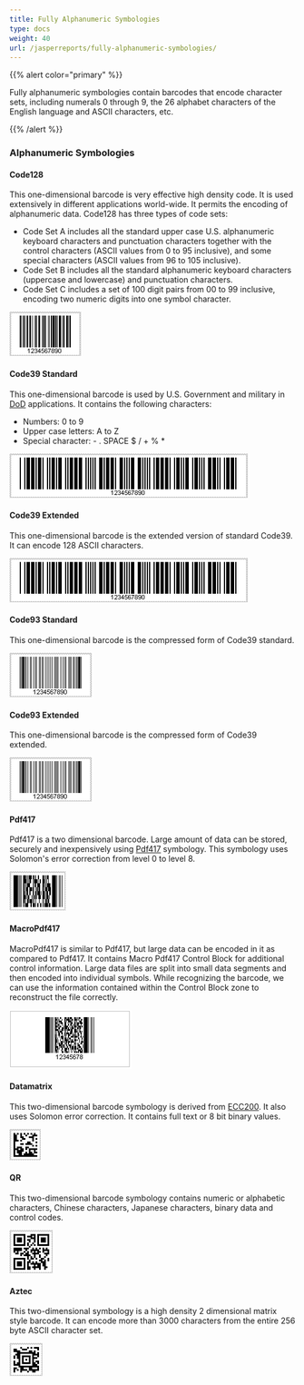 ```yaml
---
title: Fully Alphanumeric Symbologies
type: docs
weight: 40
url: /jasperreports/fully-alphanumeric-symbologies/
---
```


{{% alert color="primary" %}} 

Fully alphanumeric symbologies contain barcodes that encode character sets, including numerals 0 through 9, the 26 alphabet characters of the English language and ASCII characters, etc.

{{% /alert %}} 
### **Alphanumeric Symbologies**
#### **Code128**
This one-dimensional barcode is very effective high density code. It is used extensively in different applications world-wide. It permits the encoding of alphanumeric data. Code128 has three types of code sets:

- Code Set A includes all the standard upper case U.S. alphanumeric keyboard characters and punctuation characters together with the control characters (ASCII values from 0 to 95 inclusive), and some special characters (ASCII values from 96 to 105 inclusive).
- Code Set B includes all the standard alphanumeric keyboard characters (uppercase and lowercase) and punctuation characters.
- Code Set C includes a set of 100 digit pairs from 00 to 99 inclusive, encoding two numeric digits into one symbol character.

![todo:image_alt_text](fully-alphanumeric-symbologies_1.png)
#### **Code39 Standard**
This one-dimensional barcode is used by U.S. Government and military in [DoD]() applications. It contains the following characters:

- Numbers: 0 to 9
- Upper case letters: A to Z
- Special character: - . SPACE $ / + % *

![todo:image_alt_text](fully-alphanumeric-symbologies_2.png)
#### **Code39 Extended**
This one-dimensional barcode is the extended version of standard Code39. It can encode 128 ASCII characters.

![todo:image_alt_text](fully-alphanumeric-symbologies_3.png)
#### **Code93 Standard**
This one-dimensional barcode is the compressed form of Code39 standard.

![todo:image_alt_text](fully-alphanumeric-symbologies_4.png)
#### **Code93 Extended**
This one-dimensional barcode is the compressed form of Code39 extended.

![todo:image_alt_text](fully-alphanumeric-symbologies_5.png)
#### **Pdf417**
Pdf417 is a two dimensional barcode. Large amount of data can be stored, securely and inexpensively using [Pdf417](http://www.aspose.com/Wiki/default.aspx/Aspose.BarCode/PDF417.html) symbology. This symbology uses Solomon's error correction from level 0 to level 8.

![todo:image_alt_text](fully-alphanumeric-symbologies_6.png)
#### **MacroPdf417**
MacroPdf417 is similar to Pdf417, but large data can be encoded in it as compared to Pdf417. It contains Macro Pdf417 Control Block for additional control information. Large data files are split into small data segments and then encoded into individual symbols. While recognizing the barcode, we can use the information contained within the Control Block zone to reconstruct the file correctly.

![todo:image_alt_text](fully-alphanumeric-symbologies_7.png)
#### **Datamatrix**
This two-dimensional barcode symbology is derived from [ECC200](). It also uses Solomon error correction. It contains full text or 8 bit binary values.

![todo:image_alt_text](fully-alphanumeric-symbologies_8.png)
#### **QR**
This two-dimensional barcode symbology contains numeric or alphabetic characters, Chinese characters, Japanese characters, binary data and control codes.

![todo:image_alt_text](fully-alphanumeric-symbologies_9.png)
#### **Aztec**
This two-dimensional symbology is a high density 2 dimensional matrix style barcode. It can encode more than 3000 characters from the entire 256 byte ASCII character set.

![todo:image_alt_text](fully-alphanumeric-symbologies_10.png)
